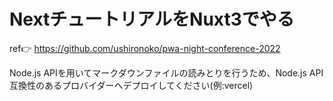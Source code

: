 # NextチュートリアルをNuxt3でやる

ref👉 https://github.com/ushironoko/pwa-night-conference-2022

Node.js APIを用いてマークダウンファイルの読みとりを行うため、Node.js API互換性のあるプロバイダーへデプロイしてください(例:vercel)

